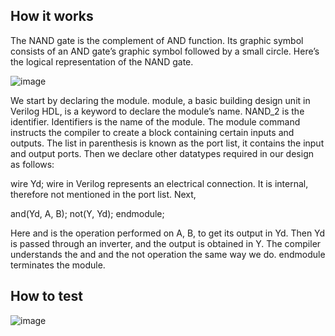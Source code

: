 <!---

This file is used to generate your project datasheet. Please fill in the information below and delete any unused
sections.

You can also include images in this folder and reference them in the markdown. Each image must be less than
512 kb in size, and the combined size of all images must be less than 1 MB.
-->

## How it works

The NAND gate is the complement of AND function. Its graphic symbol consists of an AND gate’s graphic symbol followed by a small circle. Here’s the logical representation of the NAND gate.

![image](https://github.com/user-attachments/assets/0f8d6b1a-30de-4346-8a20-2c9af35a7e89)

We start by declaring the module. module, a basic building design unit in Verilog HDL, is a keyword to declare the module’s name. NAND_2 is the identifier. Identifiers is the name of the module. The module command instructs the compiler to create a block containing certain inputs and outputs. The list in parenthesis is known as the port list, it contains the input and output ports. Then we declare other datatypes required in our design as follows:

wire Yd; 
wire in Verilog represents an electrical connection. It is internal, therefore not mentioned in the port list. Next,

and(Yd, A, B); 
not(Y, Yd); 
endmodule; 

Here and is the operation performed on A, B, to get its output in Yd. Then Yd is passed through an inverter, and the output is obtained in Y. The compiler understands the and and the not operation the same way we do. endmodule terminates the module.


## How to test

![image](https://github.com/user-attachments/assets/2bc33fde-0856-42bd-bb3e-8faa487eefe1)
